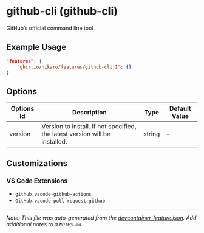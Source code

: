 
# github-cli (github-cli)

GitHub’s official command line tool.

## Example Usage

```json
"features": {
    "ghcr.io/nikaro/features/github-cli:1": {}
}
```

## Options

| Options Id | Description | Type | Default Value |
|-----|-----|-----|-----|
| version | Version to install. If not specified, the latest version will be installed. | string | - |

## Customizations

### VS Code Extensions

- `github.vscode-github-actions`
- `GitHub.vscode-pull-request-github`



---

_Note: This file was auto-generated from the [devcontainer-feature.json](https://github.com/nikaro/features/blob/main/src/github-cli/devcontainer-feature.json).  Add additional notes to a `NOTES.md`._
